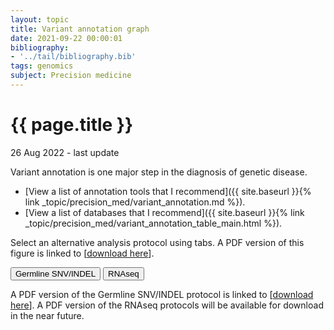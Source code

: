 ```yaml
---
layout: topic
title: Variant annotation graph
date: 2021-09-22 00:00:01
bibliography:
- '../tail/bibliography.bib'
tags: genomics
subject: Precision medicine
---
```

{{ page.title }}
================
<p class="meta">26 Aug 2022 - last update</p>

Variant annotation is one major step in the diagnosis of genetic disease.

* [View a list of annotation tools that I recommend]({{ site.baseurl }}{% link _topic/precision_med/variant_annotation.md %}).
* [View a list of databases that I recommend]({{ site.baseurl }}{% link _topic/precision_med/variant_annotation_table_main.html %}).

Select an alternative analysis protocol using tabs.
A PDF version of this figure is linked to [<a href="https://lawlessgenomics.com/pages/portfolio_live/variant_annotation_graph.pdf">download here</a>].

<div class="w3-bar w3-black">
    <button class="tab tablink w3-green" onclick="openCity(event,'module_GermlineSNV')">Germline SNV/INDEL</button>
    <button class="tab tablink w3-green" onclick="openCity(event,'module_RNAseq')">RNAseq</button>
</div>

<!-- # NOTE:                                    --> 
<!-- # This file must be already online,        --> 
<!-- # it seems that the jekyll tags to         --> 
<!-- # relative path break the downstream html. -->
<div id="module_GermlineSNV" class="w3-container city">
	<object type="image/svg+xml" data="https://lawlessgenomics.com/pages/portfolio_live/variant_annotation_graph_v2_side_A.svg">
	</object>
</div>

<!-- <div id="module_RNAseq" class="w3-container city" style="display:none"> -->
<div id="module_GermlineSNV" class="w3-container city">
	<object type="image/svg+xml" data="https://lawlessgenomics.com/pages/portfolio_live/variant_annotation_graph_v2_RNA.svg">
	</object>
</div>

<script>
function openCity(evt, cityName) {
  var i, x, tablinks;
  x = document.getElementsByClassName("city");
  for (i = 0; i < x.length; i++) {
    x[i].style.display = "none";
  }
  tablinks = document.getElementsByClassName("tablink");
  for (i = 0; i < x.length; i++) {
    tablinks[i].className = tablinks[i].className.replace(" w3-green", "");
  }
  document.getElementById(cityName).style.display = "block";
  evt.currentTarget.className += " w3-green";
}
</script>

A PDF version of the Germline SNV/INDEL protocol is linked to [<a href="https://lawlessgenomics.com/pages/portfolio_live/variant_annotation_graph.pdf">download here</a>].
A PDF version of the RNAseq protocols will be available for download in the near future.
